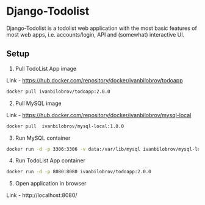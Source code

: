 # Django-Todolist

Django-Todolist is a todolist web application with the most basic features of most web apps, i.e. accounts/login, API and (somewhat) interactive UI.

## Setup

1. Pull TodoList App image

Link - https://hub.docker.com/repository/docker/ivanbilobrov/todoapp

```bash
docker pull ivanbilobrov/todoapp:2.0.0
```

2. Pull MySQL image

Link - https://hub.docker.com/repository/docker/ivanbilobrov/mysql-local

```bash
docker pull  ivanbilobrov/mysql-local:1.0.0
```

3. Run MySQL container

```bash
docker run -d -p 3306:3306 -v data:/var/lib/mysql ivanbilobrov/mysql-local:1.0.0
```

4. Run TodoList App container

```bash
docker run -d -p 8080:8080 ivanbilobrov/todoapp:2.0.0
```

5. Open application in browser

Link - http://localhost:8080/
